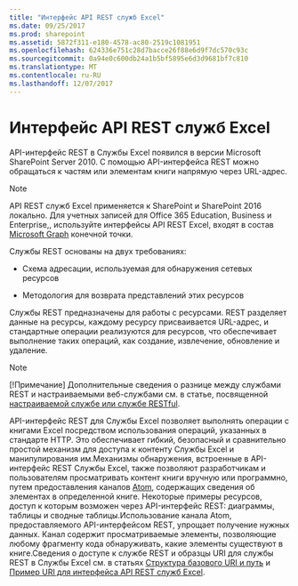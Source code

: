 ```yaml
---
title: "Интерфейс API REST служб Excel"
ms.date: 09/25/2017
ms.prod: sharepoint
ms.assetid: 5872f311-e180-4578-ac80-2519c1081951
ms.openlocfilehash: 624336e751c28d7bacce26f88e6d9f7dc570c93c
ms.sourcegitcommit: 0a94e0c600db24a1b5bf5895e6d3d9681bf7c810
ms.translationtype: MT
ms.contentlocale: ru-RU
ms.lasthandoff: 12/07/2017
---
```

# <a name="excel-services-rest-api-overview"></a>Интерфейс API REST служб Excel

API-интерфейс REST в Службы Excel появился в версии Microsoft SharePoint Server 2010. С помощью API-интерфейса REST можно обращаться к частям или элементам книги напрямую через URL-адрес.
  
> [!NOTE]
> API REST служб Excel применяется к SharePoint и SharePoint 2016 локально. Для учетных записей для Office 365 Education, Business и Enterprise,, используйте интерфейсы API REST Excel, входят в состав [Microsoft Graph](http://graph.microsoft.io/en-us/docs/api-reference/v1.0/resources/excel) конечной точки.
  
    
    


Службы REST основаны на двух требованиях:
  
    
    


- Схема адресации, используемая для обнаружения сетевых ресурсов
    
  
- Методология для возврата представлений этих ресурсов
    
  
Службы REST предназначены для работы с ресурсами. REST разделяет данные на ресурсы, каждому ресурсу присваивается URL-адрес, и стандартные операции реализуются для ресурсов, что обеспечивает выполнение таких операций, как создание, извлечение, обновление и удаление. 

> [!NOTE]
> [!Примечание] Дополнительные сведения о разнице между службами REST и настраиваемыми веб-службами см. в статье, посвященной  [настраиваемой службе или службе RESTful](http://msdn.microsoft.com/en-us/magazine/dd882522.aspx). 
  
    
    

API-интерфейс REST для Службы Excel позволяет выполнять операции с книгами Excel посредством использования операций, указанных в стандарте HTTP. Это обеспечивает гибкий, безопасный и сравнительно простой механизм для доступа к контенту Службы Excel и манипулирования им.Механизмы обнаружения, встроенные в API-интерфейс REST Службы Excel, также позволяют разработчикам и пользователям просматривать контент книги вручную или программно, путем предоставления каналов  [Atom](http://tools.ietf.org/html/rfc4287), содержащих сведения об элементах в определенной книге. Некоторые примеры ресурсов, доступ к которым возможен через API-интерфейс REST: диаграммы, таблицы и сводные таблицы.Использование канала Atom, предоставляемого API-интерфейсом REST, упрощает получение нужных данных. Канал содержит просматриваемые элементы, позволяющие любому фрагменту кода обнаруживать, какие элементы существуют в книге.Сведения о доступе к службе REST и образцы URI для службы REST в Службы Excel см. в статьях  [Структура базового URI и путь](basic-uri-structure-and-path.md) и [Пример URI для интерфейса API REST служб Excel](sample-uri-for-excel-services-rest-api.md).
